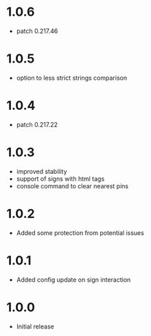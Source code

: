 # 1.0.6
* patch 0.217.46

# 1.0.5
* option to less strict strings comparison

# 1.0.4
* patch 0.217.22

# 1.0.3
* improved stability
* support of signs with html tags
* console command to clear nearest pins

# 1.0.2
* Added some protection from potential issues

# 1.0.1
* Added config update on sign interaction

# 1.0.0
* Initial release